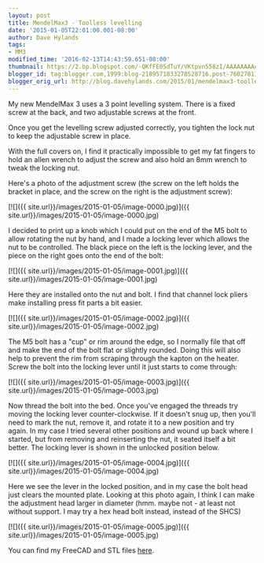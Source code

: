 ```yaml
---
layout: post
title: MendelMax3 - Toolless levelling
date: '2015-01-05T22:01:00.001-08:00'
author: Dave Hylands
tags:
- MM3
modified_time: '2016-02-13T14:43:59.651-08:00'
thumbnail: https://2.bp.blogspot.com/-QKfFE05dTuY/VKtpvn558zI/AAAAAAAAcb8/px8CNKCpguU/s72-c/IMG_20141222_004014.jpg
blogger_id: tag:blogger.com,1999:blog-2189571833278528716.post-7602781100383712165
blogger_orig_url: http://blog.davehylands.com/2015/01/mendelmax3-toolless-levelling.html
---
```


My new MendelMax 3 uses a 3 point levelling system. There is a fixed screw at
the back, and two adjustable screws at the front.

Once you get the levelling screw adjusted correctly, you tighten the lock nut
to keep the adjustable screw in place.

With the full covers on, I find it practically impossible to get my fat
fingers to hold an allen wrench to adjust the screw and also hold an 8mm
wrench to tweak the locking nut.

Here's a photo of the adjustment screw (the screw on the left holds the
bracket in place, and the screw on the right is the adjustment screw):

[![]({{ site.url}}/images/2015-01-05/image-0000.jpg)]({{ site.url}}/images/2015-01-05/image-0000.jpg)




I decided to print up a knob which I could put on the end of the M5 bolt to
allow rotating the nut by hand, and I made a locking lever which allows the
nut to be controlled.
The black piece on the left is the locking lever, and the piece on the right
goes onto the end of the bolt:

[![]({{ site.url}}/images/2015-01-05/image-0001.jpg)]({{ site.url}}/images/2015-01-05/image-0001.jpg)




Here they are installed onto the nut and bolt. I find that channel lock pliers
make installing press fit parts a bit easier.

[![]({{ site.url}}/images/2015-01-05/image-0002.jpg)]({{ site.url}}/images/2015-01-05/image-0002.jpg)




The M5 bolt has a "cup" or rim around the edge, so I normally file that off
and make the end of the bolt flat or slightly rounded. Doing this will also
help to prevent the rim from scraping through the kapton on the heater. Screw
the bolt into the locking lever until it just starts to come through:

[![]({{ site.url}}/images/2015-01-05/image-0003.jpg)]({{ site.url}}/images/2015-01-05/image-0003.jpg)




Now thread the bolt into the bed. Once you've engaged the threads try moving
the locking lever counter-clockwise. If it doesn't snug up, then you'll need
to mark the nut, remove it, and rotate it to a new position and try again. In
my case I tried several other positions and wound up back where I started, but
from removing and reinserting the nut, it seated itself a bit better. The
locking lever is shown in the unlocked position below.

[![]({{ site.url}}/images/2015-01-05/image-0004.jpg)]({{ site.url}}/images/2015-01-05/image-0004.jpg)



 Here we see the lever in the locked position, and in my case the bolt head
just clears the mounted plate. Looking at this photo again, I think I can make
the adjustment head larger in diameter (hmm. maybe not - at least not without
support. I may try a hex head bolt instead, instead of the SHCS)

[![]({{ site.url}}/images/2015-01-05/image-0005.jpg)]({{ site.url}}/images/2015-01-05/image-0005.jpg)



You can find my FreeCAD and STL files
[here](http://www.thingiverse.com/thing:1340504).


